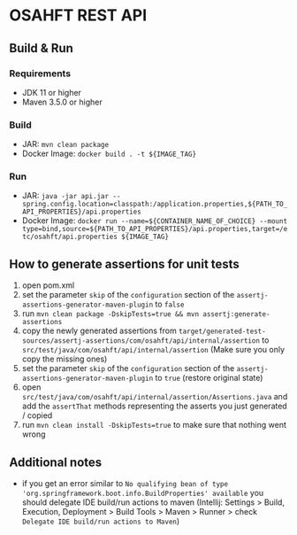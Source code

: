 # OSAHFT REST API

## Build & Run

### Requirements

- JDK 11 or higher
- Maven 3.5.0 or higher

### Build

- JAR: `mvn clean package`
- Docker Image: `docker build . -t ${IMAGE_TAG}`

### Run

- JAR: `java -jar api.jar --spring.config.location=classpath:/application.properties,${PATH_TO_API_PROPERTIES}/api.properties`
- Docker
  Image: `docker run --name=${CONTAINER_NAME_OF_CHOICE} --mount type=bind,source=${PATH_TO_API_PROPERTIES}/api.properties,target=/etc/osahft/api.properties ${IMAGE_TAG}`

## How to generate assertions for unit tests

1. open pom.xml
2. set the parameter `skip` of the `configuration` section of the `assertj-assertions-generator-maven-plugin` to `false`
3. run `mvn clean package -DskipTests=true && mvn assertj:generate-assertions`
4. copy the newly generated assertions
   from `target/generated-test-sources/assertj-assertions/com/osahft/api/internal/assertion`
   to `src/test/java/com/osahft/api/internal/assertion` (Make sure you only copy the missing ones)
5. set the parameter `skip` of the `configuration` section of the `assertj-assertions-generator-maven-plugin`
   to `true` (restore original state)
6. open `src/test/java/com/osahft/api/internal/assertion/Assertions.java` and add the `assertThat` methods representing
   the asserts you just generated / copied
7. run `mvn clean install -DskipTests=true` to make sure that nothing went wrong

## Additional notes

- if you get an error similar to `No qualifying bean of type 'org.springframework.boot.info.BuildProperties' available`
  you should delegate IDE build/run actions to maven (Intellij: Settings > Build, Execution, Deployment > Build Tools >
  Maven > Runner > check `Delegate IDE build/run actions to Maven`)